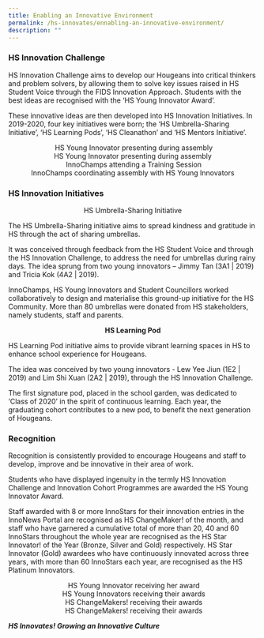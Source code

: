 ```yaml
---
title: Enabling an Innovative Environment
permalink: /hs-innovates/ennabling-an-innovative-environment/
description: ""
---
```

### HS Innovation Challenge  

HS Innovation Challenge aims to develop our Hougeans into critical thinkers and problem solvers, by allowing them to solve key issues raised in HS Student Voice through the FIDS Innovation Approach. Students with the best ideas are recognised with the ‘HS Young Innovator Award’.   

These innovative ideas are then developed into HS Innovation Initiatives. In 2019-2020, four key initiatives were born; the ‘HS Umbrella-Sharing Initiative’, ‘HS Learning Pods’, ‘HS Cleanathon’ and ‘HS Mentors Initiative’.

<center> HS Young Innovator presenting during assembly</center>



<center>HS Young Innovator presenting during assembly</center>



<center> InnoChamps attending a Training Session</center>


<center>InnoChamps coordinating assembly with HS Young Innovators</center>

### HS Innovation Initiatives

<center> HS Umbrella-Sharing Initiative</center>

The HS Umbrella-Sharing initiative aims to spread kindness and gratitude in HS through the act of sharing umbrellas. 


It was conceived through feedback from the HS Student Voice and through the HS Innovation Challenge, to address the need for umbrellas during rainy days. The idea sprung from two young innovators – Jimmy Tan (3A1 | 2019) and Tricia Kok (4A2 | 2019).

InnoChamps, HS Young Innovators and Student Councillors worked collaboratively to design and materialise this ground-up initiative for the HS Community. More than 80 umbrellas were donated from HS stakeholders, namely students, staff and parents.

<center><b>HS Learning Pod</b></center>

HS Learning Pod initiative aims to provide vibrant learning spaces in HS to enhance school experience for Hougeans. 

  

The idea was conceived by two young innovators - Lew Yee Jiun (1E2 | 2019) and Lim Shi Xuan (2A2 | 2019), through the HS Innovation Challenge. 

  

The first signature pod, placed in the school garden, was dedicated to ‘Class of 2020’ in the spirit of continuous learning. Each year, the graduating cohort contributes to a new pod, to benefit the next generation of Hougeans.

  

### Recognition

Recognition is consistently provided to encourage Hougeans and staff to develop, improve and be innovative in their area of work. 

  

Students who have displayed ingenuity in the termly HS Innovation Challenge and Innovation Cohort Programmes are awarded the HS Young Innovator Award.

  

Staff awarded with 8 or more InnoStars for their innovation entries in the InnoNews Portal are recognised as HS ChangeMaker! of the month, and staff who have garnered a cumulative total of more than 20, 40 and 60 InnoStars throughout the whole year are recognised as the HS Star Innovator! of the Year (Bronze, Silver and Gold) respectively. HS Star Innovator (Gold) awardees who have continuously innovated across three years, with more than 60 InnoStars each year, are recognised as the HS Platinum Innovators.

<center> HS Young Innovator receiving her award</center>

<center> HS Young Innovators receiving their awards</center>

<center> HS ChangeMakers! receiving their awards</center>

<center> HS ChangeMakers! receiving their awards</center>

**_HS Innovates! Growing an Innovative Culture_**